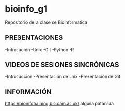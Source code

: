 # bioinfo_g1
Repositorio de la clase de Bioinformatica
## PRESENTACIONES

-Introdución
-Unix
-Git
-Python
-R
## VIDEOS DE SESIONES SINCRÓNICAS
-Introducción
-Presentacion de unix
-Presentación de Git

## INFORMACIÓN
<https://bioinfotraining.bio.cam.ac.uk/>
alguna patanada
